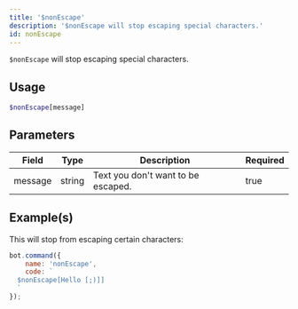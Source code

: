 ```yaml
---
title: '$nonEscape'
description: '$nonEscape will stop escaping special characters.'
id: nonEscape
---
```


`$nonEscape` will stop escaping special characters.

## Usage

```php
$nonEscape[message]
```

## Parameters

| Field   | Type   | Description                        | Required |
| ------- | ------ | ---------------------------------- | -------- |
| message | string | Text you don't want to be escaped. | true     |

## Example(s)

This will stop from escaping certain characters:

```javascript
bot.command({
    name: 'nonEscape',
    code: `
  $nonEscape[Hello [;)]]
  `
});
```
